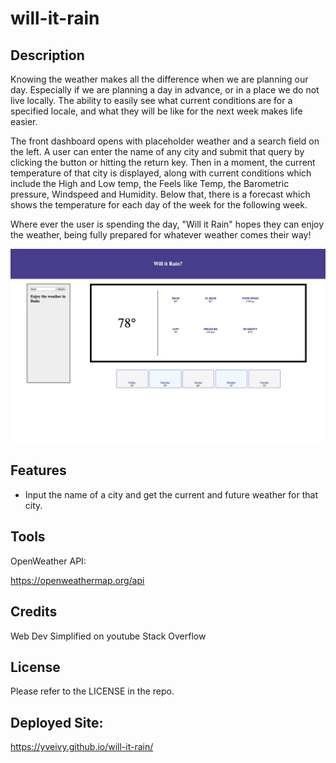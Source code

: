 # will-it-rain

## Description

Knowing the weather makes all the difference when we are planning our day. Especially if we are planning a day in advance, or in a place we do not live locally. The ability to easily see what current conditions are for a specified locale, and what they will be like for the next week makes life easier.

The front dashboard opens with placeholder weather and a search field on the left. A user can enter the name of any city and submit that query by clicking the button or hitting the return key. Then in a moment, the current temperature of that city is displayed, along with current conditions which include the High and Low temp, the Feels like Temp, the Barometric pressure, Windspeed and Humidity. Below that, there is a forecast which shows the temperature for each day of the week for the following week. 

Where ever the user is spending the day, "Will it Rain" hopes they can enjoy the weather, being fully prepared for whatever weather comes their way! 

![alt text](./assets/will-it-rain-screencapture.jpeg)

## Features

   - Input the name of a city and get the current and future weather for that city.


## Tools 

OpenWeather API:

https://openweathermap.org/api

## Credits

Web Dev Simplified on youtube
Stack Overflow

## License

Please refer to the LICENSE in the repo.

## Deployed Site:

https://yveivy.github.io/will-it-rain/
